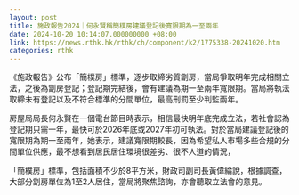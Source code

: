 ```yaml
---
layout: post
title: 施政報告2024｜何永賢稱簡樸房建議登記後寬限期為一至兩年
date: 2024-10-20 10:14:07.000000000 +08:00
link: https://news.rthk.hk/rthk/ch/component/k2/1775338-20241020.htm
categories: rthk
---
```


《施政報告》公布「簡樸房」標準，逐步取締劣質劏房，當局爭取明年完成相關立法，之後為劏房登記；登記期完結後，會有建議為期一至兩年寬限期。當局將執法取締未有登記以及不符合標準的分間單位，最高刑罰至少判監兩年。

房屋局局長何永賢在一個電台節目時表示，相信最快明年底完成立法，若社會認為登記期只需一年，最快可於2026年底或2027年初可執法。對於當局建議登記後的寬限期為期一至兩年，她表示，建議寬限期較長，因為希望私人市場多些合規的分間單位供應，最不想看到居民居住環境很差劣、很不人道的情況，

「簡樸房」標準，包括面積不少於8平方米，財政司副司長黃偉綸說，根據調查，大部分劏房單位為1至2人居住，當局將聚焦諮詢，亦會聽取立法會的意見。
